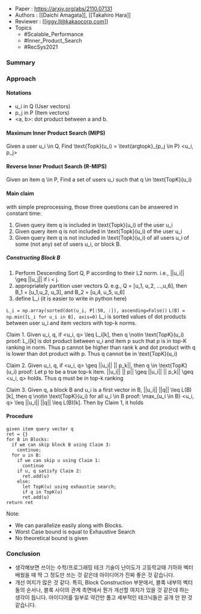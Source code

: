 - Paper : <https://arxiv.org/abs/2110.07131>
- Authors : [[Daichi Amagata]], [[Takahiro Hara]]
- Reviewer : [[iggy.ll@kakaocorp.com]]
- Topics
  - #Scalable_Performance
  - #Inner_Product_Search
  - #RecSys2021

### Summary

### Approach

#### Notations

- u_i in Q (User vectors)
- p_j in P (Item vectors)
- <a, b>: dot product between a and b.

#### Maximum Inner Product Search (MIPS)

Given a user u_i \in Q, Find \text{Topk}(u_i) = \text{argtopk}_{p_j \in P} <u_i, p_j>

#### Reverse Inner Product Search (R-MIPS)

Given an item q \in P, Find a set of users u_i such that q \in \text{TopK}(u_i)

#### Main claim

with simple preprocessing, those three questions can be answered in constant time:

1. Given query item q is included in \text{Topk}(u_i) of the user u_i
2. Given query item q is not included in \text{Topk}(u_i) of the user u_i
3. Given query item q is not included in \text{Topk}(u_i) of all users u_i of some (not any) set of users u_i, or block B.

##### Constructing Block B

1. Perform Descending Sort Q, P according to their L2 norm. i.e., \|\|u_i\|\| \geq \|\|u_j\|\| if i < j.
2. appropriately partition user vectors Q. e.g., Q = [u_1, u_2, ...,u_6], then B_1 = [u_1,u_2, u_3], and B_2 = [u_4, u_5, u_6]
3. define L_i (it is easier to write in python here)

`L_i = np.array(sorted(dot(u_i, P[:50, :]), ascending=False))`
`L(B) = np.min([L_i for u_i in B], axis=0)`
L_i is sorted values of dot products between user u_i and item vectors with top-k norms.

Claim 1. Given u_i, q, if <u_i, q> \leq L_i[k], then q \notin \text{TopK}(u_i)
proof: L_i[k] is dot product between u_i and item p such that p is in top-K ranking in norm. Thus p cannot be higher than rank k and dot product with q is lower than dot product with p. Thus q cannot be in \text{TopK}(u_i)

Claim 2. Given u_i, q, if <u_i, q> \geq \|\|u_i\|\| \|\| p_k\|\|, then q \in \text{TopK}(u_i)
proof: Let p to be a true top-k item. \|\|u_i\|\| \|\| p\|\| \geq \|\|u_i\|\| \|\| p_k\|\| \geq <u_i, q> holds. Thus q must be in top-k ranking

Claim 3. Given q, a block B and u_i is a first vector in B, \|\|u_i\|\| \|\|q\|\| \leq L(B)[k], then q \notin \text{TopK}(u_i) for all u_i \in B
proof: \max_{u_i \in B} <u_i, q> \leq \|\|u_i\|\| \|\|q\|\| \leq L(B)[k]. Then by Claim 1, it holds

#### Procedure

```text
given item query vector q
ret = {}
for B in Blocks:
  if we can skip block B using Claim 3:
    continue;
  for u in B:
    if we can skip u using Claim 1:
      continue
    if u, q satisfy Claim 2:
      ret.add(u)
    else:
      let TopK(u) using exhaustie search;
      if q in TopK(u)
      ret.add(u)
return ret
```

Note:

- We can parallelize easily along with Blocks.
- Worst Case bound is equal to Exhaustive Search
- No theoretical bound is given

### Conclusion

- 생각해보면 쓰이는 수학/프로그래밍 테크 기술이 난이도가 고등학교때 기하와 벡터 배웠을 때 딱 그 정도만 쓰는 것 같은데 아이디어가 진짜 좋은 것 같습니다.
- 개선 여지가 많은 것 같다. 특히, Block Construction 부분에서, 블록 내부의 벡터들의 순서나, 블록 사이의 관계 측면에서 뭔가 개선할 여지가 있을 것 같은데 하는 생각이 듭니다. 아이디어를 일부로 약간만 풀고 세부적인 테크닉들은 공개 안 한 것 같습니다.
